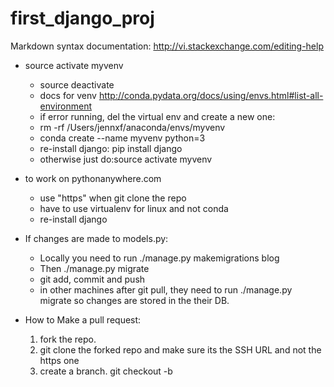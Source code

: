 # first_django_proj
Markdown syntax documentation: http://vi.stackexchange.com/editing-help
- source activate myvenv
	- source deactivate
	- docs for venv http://conda.pydata.org/docs/using/envs.html#list-all-environment
	- if error running, del the virtual env and create a new one:
	- rm -rf  /Users/jennxf/anaconda/envs/myvenv
	- conda create --name myvenv python=3
	- re-install django: pip install django
	- otherwise just do:source activate myvenv

- to work on pythonanywhere.com
	- use "https" when git clone the repo
	- have to use virtualenv for linux and not conda
	- re-install django

- If changes are made to models.py:
	- Locally you need to run ./manage.py makemigrations blog
	- Then ./manage.py migrate
	- git add, commit and push
	- in other machines after git pull, they need to run ./manage.py migrate so changes are stored in the their DB.

- How to Make a pull request:
	1. fork the repo.
	2. git clone the forked repo and make sure its the SSH URL and not the https one
	3. create a branch. git checkout -b 	

